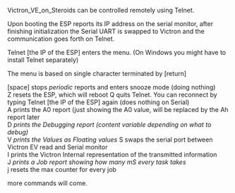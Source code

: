 Victron_VE_on_Steroids can be controlled remotely using Telnet.

Upon booting the ESP reports its IP address on the serial monitor, after finishing initialization the Serial UART is swapped to Victron and the communication goes forth on Telnet.  

Telnet [the IP of the ESP] enters the menu.  (On Windows you might have to install Telnet separately)  

The menu is based on single character terminated by [return]  

[space]   stops *periodic* reports and enters snooze mode (doing nothing)  
Z resets the ESP, which will reboot
Q quits Telnet. You can reconnect by typing Telnet [the IP of the ESP] again (does nothing on Serial)  
A prints the A0 report (just showing the A0 value, will be replaced by the Ah report later  
D *prints the Debugging report (content variable depending on what to debug)*   
V *prints the Values as Floating values*
S swaps the serial port between Victron EV read and Serial monitor  
I prints the Victron Internal representation of the transmitted information   
J *prints a Job report showing how many mS every task takes*   
j resets the max counter for every job 

more commands will come.
